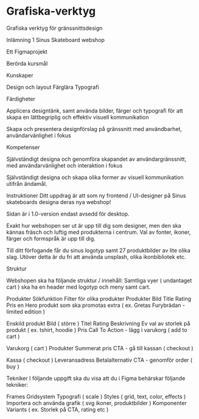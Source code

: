 # Grafiska-verktyg

Grafiska verktyg för gränssnittsdesign

Inlämning 1
Sinus Skateboard webshop

Ett Figmaprojekt

Berörda kursmål

Kunskaper

Design och layout
Färglära
Typografi

Färdigheter

Applicera designtänk, samt använda bilder, färger och typografi för att skapa en lättbegriplig och effektiv visuell kommunikation

Skapa och presentera designförslag på gränssnitt med användbarhet, användarvänlighet i fokus

Kompetenser

Självständigt designa och genomföra skapandet av användargränssnitt, med användarvänlighet och interaktion i fokus


Självständigt designa och skapa olika former av visuell kommunikation utifrån ändamål.

Instruktioner
Ditt uppdrag är att som ny frontend / UI-designer på Sinus skateboards designa deras nya webshop!

Sidan är i 1.0-version endast avsedd för desktop.

Exakt hur webshopen ser ut är upp till dig som designer, men den ska kännas fräsch och luftig med produkterna i centrum. Val av fonter, ikoner, färger och formspråk är upp till dig.

Till ditt förfogande får du sinus logotyp samt 27 produktbilder av lite olika slag. Utöver detta är du fri att använda unsplash, olika ikonbibliotek etc.


Struktur

Webshopen ska ha följande struktur / innehåll:
Samtliga vyer ( undantaget cart ) ska ha en header med logotyp och meny samt cart.

Produkter
Sökfunktion
Filter för olika produkter
Produkter
Bild
Title
Rating
Pris
en Hero produkt som ska promotas extra ( ex. Gretas Furybrädan - limited edition )

Enskild produkt
Bild ( större )
Titel
Rating
Beskrivning 
Ev val av storlek på produkt ( ex. tshirt, hoodie )
Pris
Call To Action - lägg i varukorg ( add to cart )

Varukorg ( cart )
Produkter
Summerat pris
CTA - gå till kassan ( checkout )

Kassa ( checkout )
Leveransadress
Betalalternativ
CTA - genomför order ( buy )

Tekniker
I följande uppgift ska du visa att du i Figma behärskar följande tekniker:

Frames
Gridsystem
Typografi ( scale )
Styles ( grid, text, color, effects )
Importera och använda grafik ( svg ikoner, produktbilder )
Komponenter 
Variants ( ex. Storlek på CTA, rating etc )
